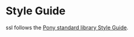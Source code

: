 # Style Guide

ssl follows the [Pony standard library Style Guide](https://github.com/ponylang/ponyc/blob/main/STYLE_GUIDE.md).
